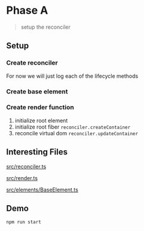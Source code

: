 # Phase A

> setup the reconciler

## Setup

### Create reconciler

For now we will just log each of the lifecycle methods

### Create base element

### Create render function

1. initialize root element
2. initialize root fiber `reconciler.createContainer`
3. reconcile virtual dom `reconciler.updateContainer`

## Interesting Files

[src/reconciler.ts](src/reconciler.ts)

[src/render.ts](src/render.ts)

[src/elements/BaseElement.ts](src/elements/BaseElement.ts)

## Demo

```sh
npm run start
```
